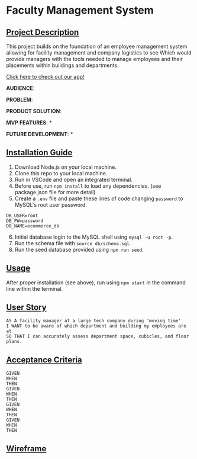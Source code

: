 # Faculty Management System

## <u>Project Description</u>
This project builds on the foundation of an employee management system allowing for facility management and company logistics to see  Which would provide managers with the tools needed to manage employees and their placements within buildings and departments.

[Click here to check out our app!]()

**AUDIENCE**:

**PROBLEM**:

**PRODUCT SOLUTION**:

**MVP FEATURES**:
* 

**FUTURE DEVELOPMENT**:
* 

## <u>Installation Guide</u>
1. Download Node.js on your local machine.
2. Clone this repo to your local machine.
3. Run in VSCode and open an integrated terminal.
4. Before use, run `npm install` to load any dependencies. (see package.json file for more detail)
5. Create a `.env` file and paste these lines of code changing `password` to MySQL's root user password.
```
DB_USER=root
DB_PW=password
DB_NAME=ecommerce_db
```
6. Initial database login to the MySQL shell using `mysql -u root -p`.
7. Run the schema file with `source db/schema.sql`.
8. Run the seed database provided using `npm run seed`.

## <u>Usage</u>
After proper installation (see above), run using `npm start` in the command line within the terminal.

## <u>User Story</u>
```
AS A facility manager at a large tech company during 'moving time'
I WANT to be aware of which department and building my employees are at
SO THAT I can accurately assess department space, cubicles, and floor plans.
```

## <u>Acceptance Criteria</u>
```
GIVEN
WHEN
THEN
GIVEN
WHEN
THEN
GIVEN
WHEN
THEN
GIVEN
WHEN
THEN
```

## <u>Wireframe</u>
![]()